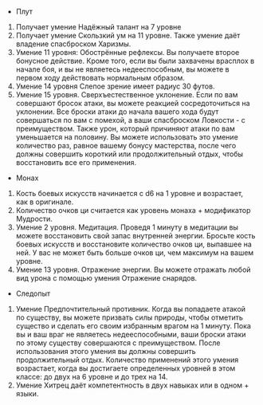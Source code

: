 - Плут
1. Получает умение Надёжный талант на 7 уровне
2. Получает умение Скользкий ум на 11 уровне. Также умение даёт владение спасброском Харизмы.
3. Умение 11 уровня: Обострённые рефлексы. Вы получаете второе бонусное действие. Кроме того, если вы были захвачены врасплох в начале боя, и вы не являетесь недееспособным, вы можете в первом ходу действовать нормальным образом.
4. Умение 14 уровня Слепое зрение имеет радиус 30 футов.
5. Умение 15 уровня. Сверхъестественное уклонение. Если по вам совершают бросок атаки, вы можете реакцией сосредоточиться на уклонении. Все броски атаки до начала вашего хода будут совершаться по вам с помехой, а ваши спасброском Ловкости - с преимуществом. Также урон, который причиняют атаки по вам уменьшается на половину. Вы можете использовать это умение количество раз, равное вашему бонусу мастерства, после чего должны совершить короткий или продолжительный отдых, чтобы восстановить все его применения.
- Монах
1. Кость боевых искусств начинается с d6 на 1 уровне и возрастает, как в оригинале.
2. Количество очков ци считается как уровень монаха + модификатор Мудрости.
3. Умение 2 уровня. Медитация. Проведя 1 минуту в медитации вы можете восстановить свой запас внутренней энергии. Бросьте кость боевых искусств и восстановите количество очков ци, выпавшее на ней. У вас не может быть больше очков ци, чем максимум на вашем уровне.
4. Умение 13 уровня. Отражение энергии. Вы можете отражать любой вид урона с помощью умения Отражение снарядов.
- Следопыт
1. Умение Предпочтительный противник. Когда вы попадаете атакой по существу, вы можете призвать силы природы, чтобы отметить существо и сделать его своим избранным врагом на 1 минуту. Пока вы и ваш враг не являетесь недееспособными, ваши броски атаки по этому существу совершаются с преимуществом. После использования этого умения вы должны совершить продолжительный отдых. Количество применений этого умения возрастает, когда вы достигаете определенных уровней в этом классе: до двух на 6 уровне и до трех на 14.
2. Умение Хитрец даёт компетентность в двух навыках или в одном + языки.